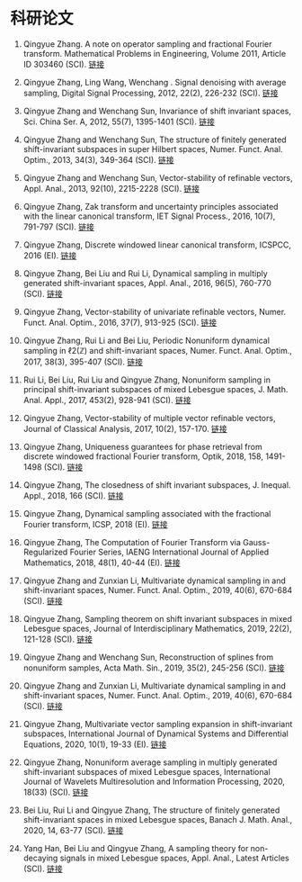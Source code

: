 # 科研论文
1. Qingyue Zhang. A note on operator sampling and fractional Fourier transform. Mathematical Problems in Engineering, Volume 2011, Article ID 303460 (SCI). <a href="https://www.hindawi.com/journals/mpe/2011/303460/">链接</a>

2. Qingyue Zhang, Ling Wang, Wenchang . Signal denoising with average sampling, Digital Signal Processing, 2012, 22(2), 226-232 (SCI). <a href="https://www.sciencedirect.com/science/article/abs/pii/S1051200411001916">链接</a>

3. Qingyue Zhang and Wenchang Sun, Invariance of shift invariant spaces, Sci. China Ser. A, 2012, 55(7), 1395-1401 (SCI). <a href="https://link.springer.com/article/10.1007/s11425-012-4399-6">链接</a>

4. Qingyue Zhang and Wenchang Sun, The structure of finitely generated shift-invariant subspaces in super Hilbert spaces, Numer. Funct. Anal. Optim., 2013, 34(3), 349-364 (SCI). <a href="https://www.tandfonline.com/doi/abs/10.1080/01630563.2012.718022">链接</a>

5. Qingyue Zhang and Wenchang Sun, Vector-stability of refinable vectors, Appl. Anal., 2013, 92(10), 2215-2228 (SCI). <a href="https://www.tandfonline.com/doi/abs/10.1080/00036811.2012.727984">链接</a>

6. Qingyue Zhang, Zak transform and uncertainty principles associated with the linear canonical transform, IET Signal Process., 2016, 10(7), 791-797 (SCI). <a href="https://digital-library.theiet.org/content/journals/10.1049/iet-spr.2015.0514">链接</a>

7. Qingyue Zhang, Discrete windowed linear canonical transform, ICSPCC, 2016 (EI). <a href="https://ieeexplore.ieee.org/document/7753728/figures#figures">链接</a>

8. Qingyue Zhang, Bei Liu and Rui Li, Dynamical sampling in multiply generated shift-invariant spaces, Appl. Anal., 2016, 96(5), 760-770 (SCI). <a href="https://www.tandfonline.com/doi/abs/10.1080/00036811.2016.1157586">链接</a>

9. Qingyue Zhang, Vector-stability of univariate refinable vectors, Numer. Funct. Anal. Optim., 2016, 37(7), 913-925 (SCI). <a href="https://www.tandfonline.com/doi/abs/10.1080/01630563.2016.1180629">链接</a>

10. Qingyue Zhang, Rui Li and Bei Liu, Periodic Nonuniform dynamical sampling in ℓ2(ℤ) and shift-invariant spaces, Numer. Funct. Anal. Optim., 2017, 38(3), 395-407 (SCI). <a href="https://www.tandfonline.com/doi/abs/10.1080/01630563.2016.1248565">链接</a>

11. Rui Li, Bei Liu, Rui Liu and Qingyue Zhang, Nonuniform sampling in principal shift-invariant subspaces of mixed Lebesgue spaces, J. Math. Anal. Appl., 2017, 453(2), 928-941 (SCI). <a href="https://www.sciencedirect.com/science/article/abs/pii/S0022247X17303906">链接</a>

12. Qingyue Zhang, Vector-stability of multiple vector refinable vectors, Journal of Classical Analysis, 2017, 10(2), 157-170. <a href="http://jca.ele-math.com/10-15/Vector-stability-of-multiple-vector-refinable-vectors">链接</a>

13. Qingyue Zhang, Uniqueness guarantees for phase retrieval from discrete windowed fractional Fourier transform, Optik, 2018, 158, 1491-1498 (SCI). <a href="https://www.sciencedirect.com/science/article/abs/pii/S0030402618300627">链接</a>

14. Qingyue Zhang, The closedness of shift invariant subspaces, J. Inequal. Appl., 2018, 166 (SCI). <a href="https://link.springer.com/article/10.1186/s13660-018-1755-2">链接</a>

15. Qingyue Zhang, Dynamical sampling associated with the fractional Fourier transform, ICSP, 2018 (EI). <a href="https://ieeexplore.ieee.org/document/8652387">链接</a>

16. Qingyue Zhang, The Computation of Fourier Transform via Gauss-Regularized Fourier Series, IAENG International Journal of Applied Mathematics, 2018, 48(1), 40-44 (EI). <a href="http://www.iaeng.org/IJAM/issues_v48/issue_1/index.html">链接</a>

17. Qingyue Zhang and Zunxian Li, Multivariate dynamical sampling in and shift-invariant spaces, Numer. Funct. Anal. Optim., 2019, 40(6), 670-684 (SCI). <a href="https://www.tandfonline.com/doi/abs/10.1080/01630563.2018.1561471">链接</a>

18. Qingyue Zhang, Sampling theorem on shift invariant subspaces in mixed Lebesgue spaces, Journal of Interdisciplinary Mathematics, 2019, 22(2), 121-128 (SCI). <a href="https://www.tandfonline.com/doi/abs/10.1080/09720502.2019.1578094">链接</a>

19. Qingyue Zhang and Wenchang Sun, Reconstruction of splines from nonuniform samples, Acta Math. Sin., 2019, 35(2), 245-256 (SCI). <a href="https://link.springer.com/article/10.1007/s10114-018-7531-x">链接</a>

20. Qingyue Zhang and Zunxian Li, Multivariate dynamical sampling in and shift-invariant spaces, Numer. Funct. Anal. Optim., 2019, 40(6), 670-684 (SCI). <a href="https://www.tandfonline.com/doi/abs/10.1080/01630563.2018.1561471">链接</a>

21. Qingyue Zhang, Multivariate vector sampling expansion in shift-invariant subspaces, International Journal of Dynamical Systems and Differential Equations, 2020, 10(1), 19-33 (EI). <a href="https://www.inderscience.com/offer.php?id=104900">链接</a>

22. Qingyue Zhang, Nonuniform average sampling in multiply generated shift-invariant subspaces of mixed Lebesgue spaces, International Journal of Wavelets Multiresolution and Information Processing, 2020, 18(33) (SCI). <a href="https://www.worldscientific.com/doi/abs/10.1142/S0219691320500137">链接</a>

23. Bei Liu, Rui Li and Qingyue Zhang, The structure of finitely generated shift-invariant spaces in mixed Lebesgue spaces, Banach J. Math. Anal., 2020, 14, 63-77 (SCI). <a href="https://link.springer.com/article/10.1007%2Fs43037-019-00027-z">链接</a>

24. Yang Han, Bei Liu and Qingyue Zhang, A sampling theory for non-decaying signals in mixed Lebesgue spaces, Appl. Anal., Latest Articles (SCI). <a href="https://www.tandfonline.com/doi/full/10.1080/00036811.2020.1736286">链接</a>

